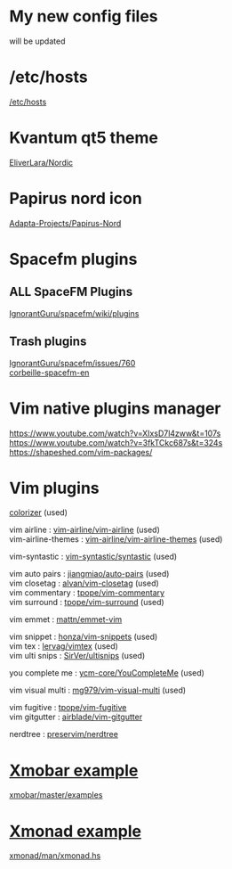 # My new config files

will be updated

# /etc/hosts
[/etc/hosts](https://gist.github.com/mul14/eb05e88fcec5bb195cbb)

# Kvantum qt5 theme
[EliverLara/Nordic](https://github.com/EliverLara/Nordic)

# Papirus nord icon
[Adapta-Projects/Papirus-Nord](https://github.com/Adapta-Projects/Papirus-Nord)

# Spacefm plugins
## ALL SpaceFM Plugins
[IgnorantGuru/spacefm/wiki/plugins](https://github.com/IgnorantGuru/spacefm/wiki/plugins)

## Trash plugins
[IgnorantGuru/spacefm/issues/760](https://giters.com/IgnorantGuru/spacefm/issues/760) \
[corbeille-spacefm-en](http://download.salixos.org/x86_64/14.0/source/xap/corbeille-spacefm-en/)

# Vim native plugins manager
https://www.youtube.com/watch?v=XIxsD7l4zww&t=107s \
https://www.youtube.com/watch?v=3fkTCkc687s&t=324s \
https://shapeshed.com/vim-packages/

# Vim plugins
[colorizer](https://github.com/lilydjwg/colorizer) (used)

vim airline         : [vim-airline/vim-airline](https://github.com/vim-airline/vim-airline) (used) \
vim-airline-themes  : [vim-airline/vim-airline-themes](https://github.com/vim-airline/vim-airline-themes) (used)

vim-syntastic       : [vim-syntastic/syntastic](https://github.com/vim-syntastic/syntastic) (used)

vim auto pairs      : [jiangmiao/auto-pairs](https://github.com/jiangmiao/auto-pairs) (used) \
vim closetag        : [alvan/vim-closetag](https://github.com/alvan/vim-closetag) (used) \
vim commentary      : [tpope/vim-commentary](https://github.com/tpope/vim-commentary) \
vim surround        : [tpope/vim-surround](https://github.com/tpope/vim-surround) (used)

vim emmet           : [mattn/emmet-vim](https://github.com/mattn/emmet-vim)

vim snippet         : [honza/vim-snippets](https://github.com/honza/vim-snippets) (used) \
vim tex             : [lervag/vimtex](https://github.com/lervag/vimtex) (used) \
vim ulti snips      : [SirVer/ultisnips](https://github.com/SirVer/ultisnips) (used)

you complete me     : [ycm-core/YouCompleteMe](https://github.com/ycm-core/YouCompleteMe) (used)

vim visual multi    : [mg979/vim-visual-multi](https://github.com/mg979/vim-visual-multi) (used)

vim fugitive        : [tpope/vim-fugitive](https://github.com/tpope/vim-fugitive) \
vim gitgutter       : [airblade/vim-gitgutter](https://github.com/airblade/vim-gitgutter)

nerdtree            : [preservim/nerdtree](https://github.com/preservim/nerdtree)

# [Xmobar example](https://xmobar.org/)
[xmobar/master/examples](https://raw.githubusercontent.com/jaor/xmobar/master/examples/xmobar.config)

# [Xmonad example](https://wiki.haskell.org/Xmonad/Config_archive)
[xmonad/man/xmonad.hs](https://archives.haskell.org/code.haskell.org/xmonad/man/xmonad.hs)
